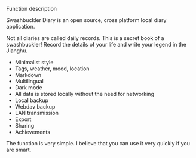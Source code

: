 ﻿Function description

Swashbuckler Diary is an open source, cross platform local diary application.

Not all diaries are called daily records. This is a secret book of a swashbuckler! Record the details of your life and write your legend in the Jianghu.

- Minimalist style
- Tags, weather, mood, location
- Markdown
- Multilingual
- Dark mode
- All data is stored locally without the need for networking
- Local backup
- Webdav backup
- LAN transmission
- Export
- Sharing
- Achievements

The function is very simple. I believe that you can use it very quickly if you are smart.
